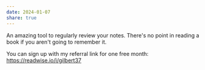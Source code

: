 ```yaml
---
date: 2024-01-07
share: true
---
```


An amazing tool to regularly review your notes. There's no point in reading a book if you aren't going to remember it. 

You can sign up with my referral link for one free month: https://readwise.io/i/gilbert37